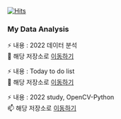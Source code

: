  [![Hits](https://hits.seeyoufarm.com/api/count/incr/badge.svg?url=https%3A%2F%2Fgithub.com%2Fpinkocto&count_bg=%2379C83D&title_bg=%23555555&icon=&icon_color=%23E7E7E7&title=hits&edge_flat=false)](https://hits.seeyoufarm.com)            
### My Data Analysis
⚡ 내용 : 2022 데이터 분석 <br>
🌱 해당 저장소로 [이동하기](https://github.com/pinkocto/MyDataAnalysis_2022)

⚡ 내용 : Today to do list <br>
🔭 해당 저장소로 [이동하기](https://github.com/pinkocto/Today_TodoList)

⚡ 내용 : 2022 study, OpenCV-Python <br>
📫 해당 저장소로 [이동하기](https://pinkocto.github.io/BP2022/)
